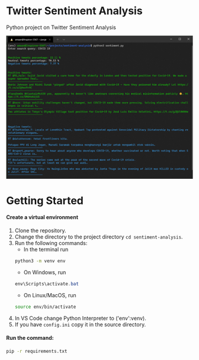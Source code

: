 # Twitter Sentiment Analysis

Python project on Twitter Sentiment Analysis

![Twitter Sentiment Analysis](/twitter.png)

# Getting Started

#### Create a virtual environment

1. Clone the repository.
2. Change the directory to the project directory `cd sentiment-analysis`.
3. Run the following commands:
   - In the terminal run
   ```sh
   python3 -m venv env
   ```
   - On Windows, run
   ```powershell
   env\Scripts\activate.bat
   ```
   - On Linux/MacOS, run
   ```sh
   source env/bin/activate
   ```
4. In VS Code change Python Interpreter to ('env':venv).
5. If you have `config.ini` copy it in the source directory.

#### Run the command:

```sh
pip -r requirements.txt
```
